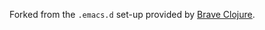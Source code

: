 Forked from the `.emacs.d` set-up provided by [Brave Clojure](http://www.braveclojure.com/basic-emacs/#Configuration).